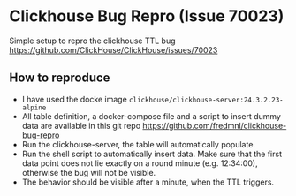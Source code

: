 # Clickhouse Bug Repro (Issue 70023)
Simple setup to repro the clickhouse TTL bug https://github.com/ClickHouse/ClickHouse/issues/70023

## How to reproduce
* I have used the docke image `clickhouse/clickhouse-server:24.3.2.23-alpine`
* All table definition, a docker-compose file and a script to insert dummy data are available in this git repo https://github.com/fredmnl/clickhouse-bug-repro
* Run the clickhouse-server, the table will automatically populate. 
* Run the shell script to automatically insert data. Make sure that the first data point does not lie exactly on a round minute (e.g. 12:34:00), otherwise the bug will not be visible. 
* The behavior should be visible after a minute, when the TTL triggers. 
